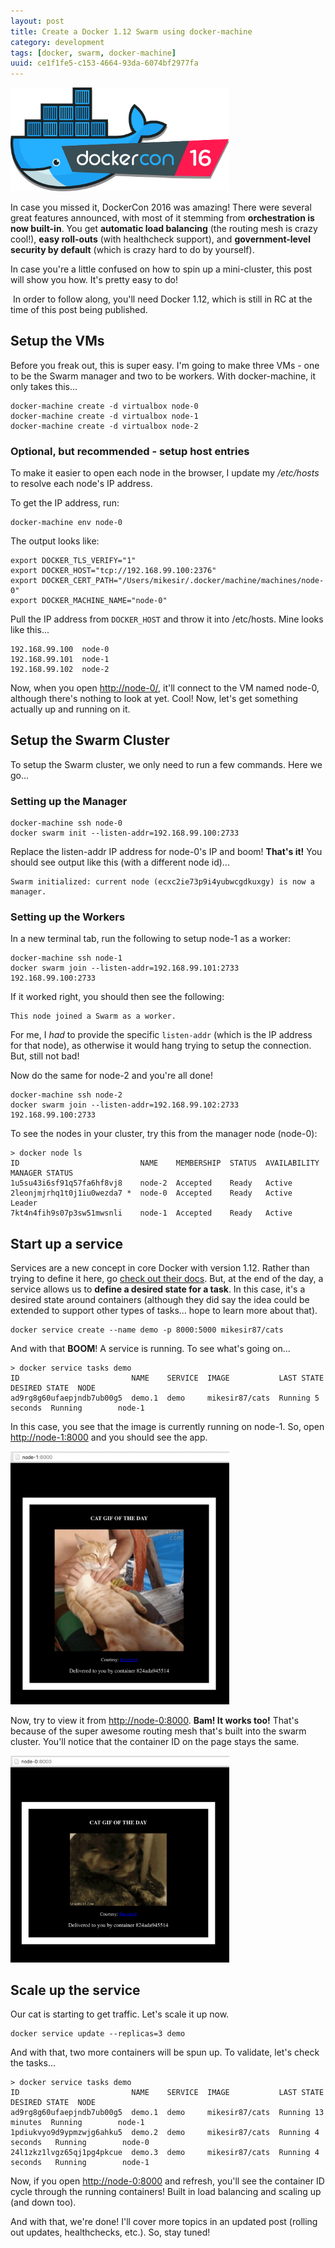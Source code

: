 ```yaml
---
layout: post
title: Create a Docker 1.12 Swarm using docker-machine
category: development
tags: [docker, swarm, docker-machine]
uuid: ce1f1fe5-c153-4664-93da-6074bf2977fa
---
```


<div class="text-center">
  <img style="width:350px;" src="/images/dockercon2016.png" alt="DockerCon 2016" />
</div>


In case you missed it, DockerCon 2016 was amazing! There were several great features announced, with most of it stemming from **orchestration is now built-in**.  You get **automatic load balancing** (the routing mesh is crazy cool!), **easy roll-outs** (with healthcheck support), and **government-level security by default** (which is crazy hard to do by yourself).

In case you're a little confused on how to spin up a mini-cluster, this post will show you how.  It's pretty easy to do!


<!--more-->

<div class="alert alert-warning"><i class="fa fa-exclamation-triangle"></i>&nbsp;In order to follow along, you'll need Docker 1.12, which is still in RC at the time of this post being published.</div>


## Setup the VMs

Before you freak out, this is super easy.  I'm going to make three VMs - one to be the Swarm manager and two to be workers.  With docker-machine, it only takes this...

<pre class="no-wrap language-bash" data-title="Shell"><code class="bash">docker-machine create -d virtualbox node-0
docker-machine create -d virtualbox node-1
docker-machine create -d virtualbox node-2
</code></pre>


### Optional, but recommended - setup host entries

To make it easier to open each node in the browser, I update my _/etc/hosts_ to resolve each node's IP address.

To get the IP address, run:

<pre class="no-wrap language-bash" data-title="shell"><code class="bash">docker-machine env node-0
</code></pre>

The output looks like:

<pre class="no-wrap language-bash" data-title="shell"><code class="bash">export DOCKER_TLS_VERIFY="1"
export DOCKER_HOST="tcp://192.168.99.100:2376"
export DOCKER_CERT_PATH="/Users/mikesir/.docker/machine/machines/node-0"
export DOCKER_MACHINE_NAME="node-0"</code></pre>

Pull the IP address from ```DOCKER_HOST``` and throw it into /etc/hosts.  Mine looks like this...

<pre class="no-wrap language-bash" data-title="/etc/hosts"><code class="bash">192.168.99.100  node-0
192.168.99.101  node-1
192.168.99.102  node-2</code></pre>

Now, when you open <a href="http://node-0/">http://node-0/</a>, it'll connect to the VM named node-0, although there's nothing to look at yet.  Cool!  Now, let's get something actually up and running on it.




## Setup the Swarm Cluster

To setup the Swarm  cluster, we only need to run a few commands. Here we go...

### Setting up the Manager

<pre class="no-wrap language-bash" data-title="shell"><code class="bash">docker-machine ssh node-0
docker swarm init --listen-addr=192.168.99.100:2733</code></pre>

Replace the listen-addr IP address for node-0's IP and boom!  **That's it!**  You should see output like this (with a different node id)...

<pre class="no-wrap"><code class="bash">Swarm initialized: current node (ecxc2ie73p9i4yubwcgdkuxgy) is now a manager.</code></pre>


### Setting up the Workers

In a new terminal tab, run the following to setup node-1 as a worker:

<pre class="no-wrap language-bash" data-title="shell"><code class="bash">docker-machine ssh node-1
docker swarm join --listen-addr=192.168.99.101:2733 192.168.99.100:2733</code></pre>

If it worked right, you should then see the following:

<pre class="no-wrap language-bash" data-title="shell"><code class="bash">This node joined a Swarm as a worker.</code></pre>

For me, I _had_ to provide the specific ```listen-addr``` (which is the IP address for that node), as otherwise it would hang trying to setup the connection.  But, still not bad!

Now do the same for node-2 and you're all done!

<pre class="no-wrap language-bash" data-title="shell"><code class="bash">docker-machine ssh node-2
docker swarm join --listen-addr=192.168.99.102:2733 192.168.99.100:2733</code></pre>


To see the nodes in your cluster, try this from the manager node (node-0):
<pre class="no-wrap language-bash" data-title="shell"><code class="bash">&gt; docker node ls
ID                           NAME    MEMBERSHIP  STATUS  AVAILABILITY  MANAGER STATUS
1u5su43i6sf91q57fa6hf8vj8    node-2  Accepted    Ready   Active        
2leonjmjrhq1t0j1iu0wezda7 *  node-0  Accepted    Ready   Active        Leader
7kt4n4fih9s07p3sw51mwsnli    node-1  Accepted    Ready   Active        
</code></pre>




## Start up a service

Services are a new concept in core Docker with version 1.12.  Rather than trying to define it here, go [check out their docs]([https://docs.docker.com/engine/swarm/key-concepts/]).  But, at the end of the day, a service allows us to **define a desired state for a task**.  In this case, it's a desired state around containers (although they did say the idea could be extended to support other types of tasks... hope to learn more about that).

<pre class="no-wrap language-bash" data-title="shell"><code class="bash">docker service create --name demo -p 8000:5000 mikesir87/cats</code></pre>

And with that **BOOM**!  A service is running.  To see what's going on...

<pre class="no-wrap language-bash" data-title="shell"><code class="bash">&gt; docker service tasks demo
ID                         NAME    SERVICE  IMAGE           LAST STATE         DESIRED STATE  NODE
ad9rg8g60ufaepjndb7ub00g5  demo.1  demo     mikesir87/cats  Running 5 seconds  Running        node-1
</code></pre>

In this case, you see that the image is currently running on node-1.  So, open <a href="http://node-1:8000">http://node-1:8000</a> and you should see the app.

<div class="text-center mb-lg">
  <img style="width:350px;" src="/images/swarm-node1.png" alt="Viewing the app from node-1" />
</div>

Now, try to view it from <a href="http://node-0:8000">http://node-0:8000</a>.  **Bam!  It works too!**  That's because of the super awesome routing mesh that's built into the swarm cluster.  You'll notice that the container ID on the page stays the same.

<div class="text-center mb-lg">
  <img style="width:350px;" src="/images/swarm-node0.png" alt="Viewing the app from node-0" />
</div>




## Scale up the service

Our cat is starting to get traffic.  Let's scale it up now.

<pre class="no-wrap language-bash" data-title="shell"><code class="bash">docker service update --replicas=3 demo</code></pre>

And with that, two more containers will be spun up.  To validate, let's check the tasks...

<pre class="no-wrap language-bash" data-title="shell"><code class="bash">&gt; docker service tasks demo
ID                         NAME    SERVICE  IMAGE           LAST STATE          DESIRED STATE  NODE
ad9rg8g60ufaepjndb7ub00g5  demo.1  demo     mikesir87/cats  Running 13 minutes  Running        node-1
1pdiukvyo9d9ypmzwjg6ahku5  demo.2  demo     mikesir87/cats  Running 4 seconds   Running        node-0
24l1zkz1lvgz65qj1pg4pkcue  demo.3  demo     mikesir87/cats  Running 4 seconds   Running        node-1</code></pre>


Now, if you open <a href="http://node-0:8000">http://node-0:8000</a> and refresh, you'll see the container ID cycle through the running containers!  Built in load balancing and scaling up (and down too).

And with that, we're done!  I'll cover more topics in an updated post (rolling out updates, healthchecks, etc.).  So, stay tuned!

